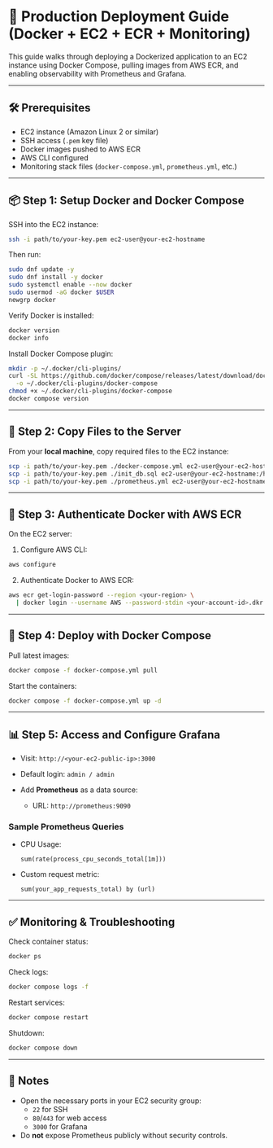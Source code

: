 # 🚀 Production Deployment Guide (Docker + EC2 + ECR + Monitoring)

This guide walks through deploying a Dockerized application to an EC2 instance using Docker Compose, pulling images from AWS ECR, and enabling observability with Prometheus and Grafana.

---

## 🛠 Prerequisites

* EC2 instance (Amazon Linux 2 or similar)
* SSH access (`.pem` key file)
* Docker images pushed to AWS ECR
* AWS CLI configured
* Monitoring stack files (`docker-compose.yml`, `prometheus.yml`, etc.)

---

## 📦 Step 1: Setup Docker and Docker Compose

SSH into the EC2 instance:

```bash
ssh -i path/to/your-key.pem ec2-user@your-ec2-hostname
```

Then run:

```bash
sudo dnf update -y
sudo dnf install -y docker
sudo systemctl enable --now docker
sudo usermod -aG docker $USER
newgrp docker
```

Verify Docker is installed:

```bash
docker version
docker info
```

Install Docker Compose plugin:

```bash
mkdir -p ~/.docker/cli-plugins/
curl -SL https://github.com/docker/compose/releases/latest/download/docker-compose-linux-x86_64 \
  -o ~/.docker/cli-plugins/docker-compose
chmod +x ~/.docker/cli-plugins/docker-compose
docker compose version
```

---

## 📂 Step 2: Copy Files to the Server

From your **local machine**, copy required files to the EC2 instance:

```bash
scp -i path/to/your-key.pem ./docker-compose.yml ec2-user@your-ec2-hostname:/home/ec2-user/docker-compose.yml
scp -i path/to/your-key.pem ./init_db.sql ec2-user@your-ec2-hostname:/home/ec2-user/init_db.sql
scp -i path/to/your-key.pem ./prometheus.yml ec2-user@your-ec2-hostname:/home/ec2-user/prometheus.yml
```

---

## 🔐 Step 3: Authenticate Docker with AWS ECR

On the EC2 server:

1. Configure AWS CLI:

```bash
aws configure
```

2. Authenticate Docker to AWS ECR:

```bash
aws ecr get-login-password --region <your-region> \
  | docker login --username AWS --password-stdin <your-account-id>.dkr.ecr.<your-region>.amazonaws.com
```

---

## 🐳 Step 4: Deploy with Docker Compose

Pull latest images:

```bash
docker compose -f docker-compose.yml pull
```

Start the containers:

```bash
docker compose -f docker-compose.yml up -d
```

---

## 📊 Step 5: Access and Configure Grafana

* Visit: `http://<your-ec2-public-ip>:3000`
* Default login: `admin / admin`
* Add **Prometheus** as a data source:

    * URL: `http://prometheus:9090`

### Sample Prometheus Queries

* CPU Usage:

  ```
  sum(rate(process_cpu_seconds_total[1m]))
  ```

* Custom request metric:

  ```
  sum(your_app_requests_total) by (url)
  ```

---

## ✅ Monitoring & Troubleshooting

Check container status:

```bash
docker ps
```

Check logs:

```bash
docker compose logs -f
```

Restart services:

```bash
docker compose restart
```

Shutdown:

```bash
docker compose down
```

---

## 📌 Notes

* Open the necessary ports in your EC2 security group:
    * `22` for SSH
    * `80`/`443` for web access
    * `3000` for Grafana
* Do **not** expose Prometheus publicly without security controls.